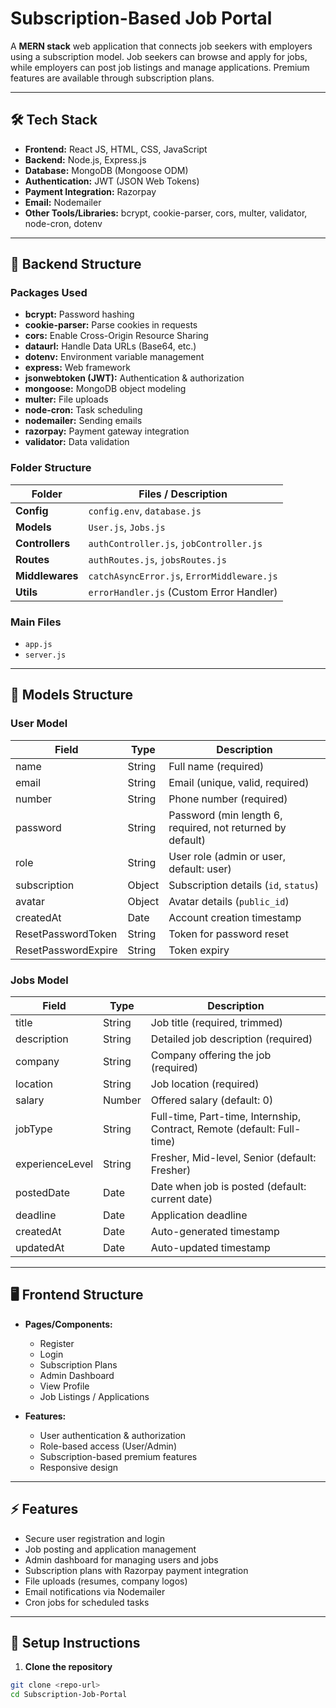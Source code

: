# Subscription-Based Job Portal

A **MERN stack** web application that connects job seekers with employers using a subscription model. Job seekers can browse and apply for jobs, while employers can post job listings and manage applications. Premium features are available through subscription plans.

---

## 🛠 Tech Stack

- **Frontend:** React JS, HTML, CSS, JavaScript  
- **Backend:** Node.js, Express.js  
- **Database:** MongoDB (Mongoose ODM)  
- **Authentication:** JWT (JSON Web Tokens)  
- **Payment Integration:** Razorpay  
- **Email:** Nodemailer  
- **Other Tools/Libraries:** bcrypt, cookie-parser, cors, multer, validator, node-cron, dotenv  

---

## 📂 Backend Structure

### Packages Used

- **bcrypt:** Password hashing  
- **cookie-parser:** Parse cookies in requests  
- **cors:** Enable Cross-Origin Resource Sharing  
- **dataurl:** Handle Data URLs (Base64, etc.)  
- **dotenv:** Environment variable management  
- **express:** Web framework  
- **jsonwebtoken (JWT):** Authentication & authorization  
- **mongoose:** MongoDB object modeling  
- **multer:** File uploads  
- **node-cron:** Task scheduling  
- **nodemailer:** Sending emails  
- **razorpay:** Payment gateway integration  
- **validator:** Data validation  

### Folder Structure

| Folder        | Files / Description                                  |
|---------------|-----------------------------------------------------|
| **Config**    | `config.env`, `database.js`                         |
| **Models**    | `User.js`, `Jobs.js`                                |
| **Controllers** | `authController.js`, `jobController.js`         |
| **Routes**    | `authRoutes.js`, `jobsRoutes.js`                   |
| **Middlewares** | `catchAsyncError.js`, `ErrorMiddleware.js`      |
| **Utils**     | `errorHandler.js` (Custom Error Handler)           |

### Main Files

- `app.js`  
- `server.js`  

---

## 🧩 Models Structure

### User Model

| Field                 | Type    | Description |
|-----------------------|--------|-------------|
| name                  | String | Full name (required) |
| email                 | String | Email (unique, valid, required) |
| number                | String | Phone number (required) |
| password              | String | Password (min length 6, required, not returned by default) |
| role                  | String | User role (admin or user, default: user) |
| subscription          | Object | Subscription details (`id`, `status`) |
| avatar                | Object | Avatar details (`public_id`) |
| createdAt             | Date   | Account creation timestamp |
| ResetPasswordToken    | String | Token for password reset |
| ResetPasswordExpire   | String | Token expiry |

### Jobs Model

| Field            | Type   | Description |
|-----------------|--------|-------------|
| title            | String | Job title (required, trimmed) |
| description      | String | Detailed job description (required) |
| company          | String | Company offering the job (required) |
| location         | String | Job location (required) |
| salary           | Number | Offered salary (default: 0) |
| jobType          | String | Full-time, Part-time, Internship, Contract, Remote (default: Full-time) |
| experienceLevel  | String | Fresher, Mid-level, Senior (default: Fresher) |
| postedDate       | Date   | Date when job is posted (default: current date) |
| deadline         | Date   | Application deadline |
| createdAt        | Date   | Auto-generated timestamp |
| updatedAt        | Date   | Auto-updated timestamp |

---

## 🖥 Frontend Structure

- **Pages/Components:**
  - Register  
  - Login  
  - Subscription Plans  
  - Admin Dashboard  
  - View Profile  
  - Job Listings / Applications  

- **Features:**
  - User authentication & authorization  
  - Role-based access (User/Admin)  
  - Subscription-based premium features  
  - Responsive design  

---

## ⚡ Features

- Secure user registration and login  
- Job posting and application management  
- Admin dashboard for managing users and jobs  
- Subscription plans with Razorpay payment integration  
- File uploads (resumes, company logos)  
- Email notifications via Nodemailer  
- Cron jobs for scheduled tasks  

---

## 🔧 Setup Instructions

1. **Clone the repository**
```bash
git clone <repo-url>
cd Subscription-Job-Portal
